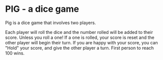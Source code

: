 # PIG - a dice game

Pig is a dice game that involves two players.

Each player will roll the dice and the number rolled will be added to their score. Unless you roll a one! If a one is rolled, your score is reset and the other player will begin their turn. If you are happy with your score, you can "Hold" your score, and give the other player a turn. First person to reach 100 wins.
